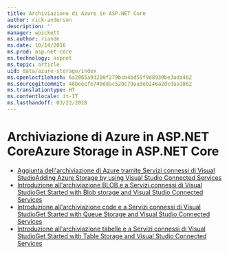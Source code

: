 ```yaml
---
title: Archiviazione di Azure in ASP.NET Core
author: rick-anderson
description: ''
manager: wpickett
ms.author: riande
ms.date: 10/14/2016
ms.prod: asp.net-core
ms.technology: aspnet
ms.topic: article
uid: data/azure-storage/index
ms.openlocfilehash: 6a2065a93280f279bcb4bd59f9d8930be3ada462
ms.sourcegitcommit: 48beecfe749ddac52bc79aa3eb246a2dcdaa1862
ms.translationtype: HT
ms.contentlocale: it-IT
ms.lasthandoff: 03/22/2018
---
```

# <a name="azure-storage-in-aspnet-core"></a><span data-ttu-id="02f63-102">Archiviazione di Azure in ASP.NET Core</span><span class="sxs-lookup"><span data-stu-id="02f63-102">Azure Storage in ASP.NET Core</span></span>

* [<span data-ttu-id="02f63-103">Aggiunta dell'archiviazione di Azure tramite Servizi connessi di Visual Studio</span><span class="sxs-lookup"><span data-stu-id="02f63-103">Adding Azure Storage by using Visual Studio Connected Services</span></span>](https://azure.microsoft.com/documentation/articles/vs-azure-tools-connected-services-storage/)
* [<span data-ttu-id="02f63-104">Introduzione all'archiviazione BLOB e a Servizi connessi di Visual Studio</span><span class="sxs-lookup"><span data-stu-id="02f63-104">Get Started with Blob storage and Visual Studio Connected Services</span></span>](https://azure.microsoft.com/documentation/articles/vs-storage-aspnet5-getting-started-blobs/)
* [<span data-ttu-id="02f63-105">Introduzione all'archiviazione code e a Servizi connessi di Visual Studio</span><span class="sxs-lookup"><span data-stu-id="02f63-105">Get Started with Queue Storage and Visual Studio Connected Services</span></span>](https://azure.microsoft.com/documentation/articles/vs-storage-aspnet5-getting-started-queues/)
* [<span data-ttu-id="02f63-106">Introduzione all'archiviazione tabelle e a Servizi connessi di Visual Studio</span><span class="sxs-lookup"><span data-stu-id="02f63-106">Get Started with Table Storage and Visual Studio Connected Services</span></span>](https://azure.microsoft.com/documentation/articles/vs-storage-aspnet5-getting-started-tables/)
